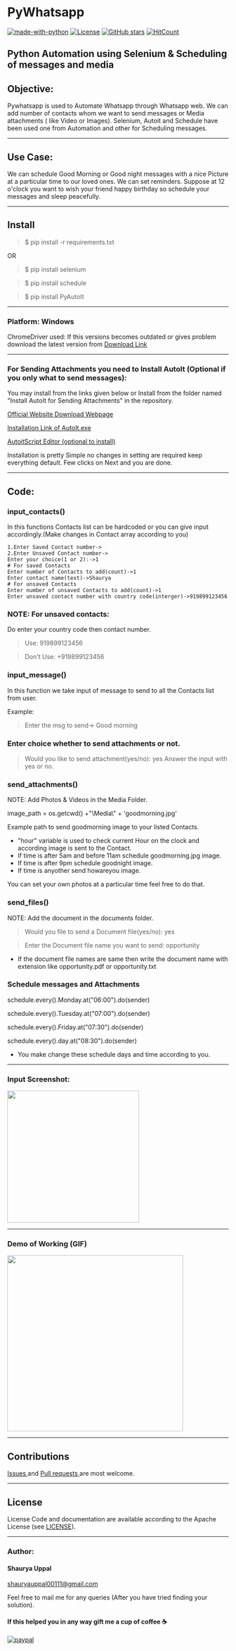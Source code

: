 # PyWhatsapp
[![made-with-python](https://img.shields.io/badge/Made%20with-Python-1f425f.svg)](https://github.com/shauryauppal/PyWhatsapp)  [![License](https://img.shields.io/github/license/shauryauppal/PyWhatsapp.svg)](https://github.com/shauryauppal/PyWhatsapp/blob/master/LICENSE) [![GitHub stars](https://img.shields.io/github/stars/shauryauppal/PyWhatsapp.svg)](https://github.com/shauryauppal/PyWhatsapp/stargazers)  [![HitCount](http://hits.dwyl.io/shauryauppal/PyWhatsapp.svg)](http://hits.dwyl.io/shauryauppal/PyWhatsapp)

##  Python Automation using Selenium &amp; Scheduling of messages and media

## Objective:
 Pywhatsapp is used to Automate Whatsapp through Whatsapp web. We can add number of contacts whom we want to send messages or Media attachments ( like Video or Images). Selenium, Autoit and Schedule have been used one from Automation and other for Scheduling messages.

------------------

## Use Case:
 We can schedule Good Morning or Good night messages with a nice Picture at a particular time to our loved ones. We can set reminders. Suppose at 12 o'clock you want to wish your friend happy birthday so schedule your messages and sleep peacefully.

---------------------
## Install

>$ pip install -r requirements.txt

OR

>$ pip install selenium

>$ pip install schedule

>$ pip install PyAutoIt

_________________

### Platform: Windows
ChromeDriver used: If this versions becomes outdated or gives problem download the latest version from <a href = "http://chromedriver.chromium.org/downloads"> Download Link </a>

------------------
### For Sending Attachments you need to Install AutoIt (Optional if you only what to send messages):

You may install from the links given below or Install from the folder named "Install AutoIt for Sending Attachments" in the repository.

<a href = "https://www.autoitscript.com/site/autoit/downloads/">Official Website Download Webpage</a>

<a href = "https://www.autoitscript.com/cgi-bin/getfile.pl?autoit3/autoit-v3-setup.exe"> Installation Link of AutoIt.exe</a>

<a href = "https://www.autoitscript.com/cgi-bin/getfile.pl?../autoit3/scite/download/SciTE4AutoIt3.exe"> AutoitScript Editor (optional to install) </a>

Installation is pretty Simple no changes in setting are required keep everything default. Few clicks on Next and you are done.

------------------

## Code:
### input_contacts()

In this functions Contacts list can be hardcoded or you can give input accordingly.(Make changes in Contact array according to you)


```
1.Enter Saved Contact number->
2.Enter Unsaved Contact number->
Enter your choice(1 or 2):->1
# For saved Contacts
Enter number of Contacts to add(count)->1
Enter contact name(text)->Shaurya
# For unsaved Contacts
Enter number of unsaved Contacts to add(count)->1
Enter unsaved contact number with country code(interger)->919899123456
```

### NOTE: For unsaved contacts:
Do enter your country code then contact number.
>Use: 919899123456

>Don't Use: +919899123456



### input_message()
In this function we take input of message to send to all the Contacts list from user.

Example:
> Enter the msg to send-> Good morning

### Enter choice whether to send attachments or not.
> Would you like to send attachment(yes/no): yes
Answer the input with yes or no.

### send_attachments()
NOTE: Add Photos & Videos in the Media Folder.

image_path = os.getcwd() +"\\Media\\" + 'goodmorning.jpg'

Example path to send goodmorning image to your listed Contacts.

* "hour" variable is used to check current Hour on the clock and according image is sent to the Contact.
* If time is after 5am and before 11am schedule goodmorning.jpg image.
* If time is after 9pm schedule goodnight image.
* If time is anyother send howareyou image.

You can set your own photos at a particular time feel free to do that.

### send_files()
NOTE: Add the document in the documents folder.
> Would you file to send a Document file(yes/no): yes

> Enter the Document file name you want to send: opportunity

* If the document file names are same then write the document name with extension like opportunity.pdf or opportunity.txt


### Schedule messages and Attachments
schedule.every().Monday.at("06:00").do(sender)

schedule.every().Tuesday.at("07:00").do(sender)

schedule.every().Friday.at("07:30").do(sender)

schedule.every().day.at("08:30").do(sender)

* You make change these schedule days and time according to you.
-----------------
### Input Screenshot:
<img src="https://raw.githubusercontent.com/shauryauppal/PyWhatsapp/master/Input_Type.PNG" height=300/>

------------

### Demo of Working (GIF)
<img src="https://raw.githubusercontent.com/shauryauppal/PyWhatsapp/master/Media/Demo.gif" height=400 width=400/>

------------

## Contributions
<a href="https://github.com/shauryauppal/PyWhatsapp/issues"> Issues </a> and <a href ="https://github.com/shauryauppal/PyWhatsapp/pulls"> Pull requests </a> are most welcome.

-------------------
## License
License
Code and documentation are available according to the Apache License (see <a href="https://github.com/shauryauppal/PyWhatsapp/blob/master/LICENSE">LICENSE</a>).

---------------------

### Author:
#### Shaurya Uppal
shauryauppal00111@gmail.com

Feel free to mail me for any queries (After you have tried finding your solution).

#### If this helped you in any way gift me a cup of coffee :coffee:
[![paypal](https://www.paypalobjects.com/en_US/i/btn/btn_donateCC_LG.gif)](https://www.paypal.com/cgi-bin/webscr?cmd=_s-xclick&hosted_button_id=UXSREFS2VFSWU)
